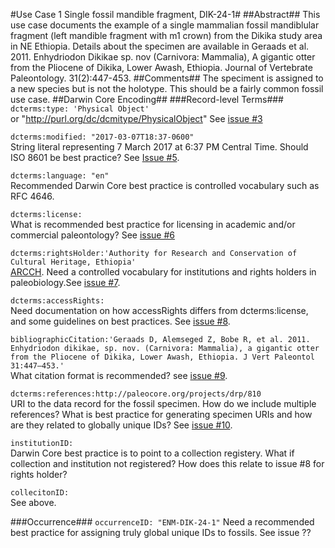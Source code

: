 #Use Case 1 Single fossil mandible fragment, DIK-24-1#
##Abstract##
This use case documents the example of a single mammalian fossil mandiblular fragment (left mandible fragment with m1 crown) from the Dikika study area in NE Ethiopia. Details about the specimen are available in Geraads et al. 2011. Enhydriodon Dikikae sp. nov (Carnivora: Mammalia), A gigantic otter from the Pliocene of Dikika, Lower Awash, Ethiopia. Journal of Vertebrate Paleontology. 31(2):447-453.
##Comments##
The speciment is assigned to a new species but is not the holotype. This should be a fairly common fossil use case.
##Darwin Core Encoding##
###Record-level Terms###
```dcterms:type: 'Physical Object'```   
or "http://purl.org/dc/dcmitype/PhysicalObject" See [issue #3](https://github.com/tdwg/paleo/issues/3)   
    
```dcterms:modified: "2017-03-07T18:37-0600"```    
String literal representing 7 March 2017 at 6:37 PM Central Time. Should ISO 8601 be best practice? See [Issue #5](https://github.com/tdwg/paleo/issues/5).   
    
```dcterms:language: "en"```  
Recommended Darwin Core best practice is controlled vocabulary such as RFC 4646.   
   
```dcterms:license: ```   
What is recommended best practice for licensing in academic and/or commercial paleontology? See [issue #6](https://github.com/tdwg/paleo/issues/6)  
   
```dcterms:rightsHolder:'Authority for Research and Conservation of Cultural Heritage, Ethiopia' ```  
[ARCCH](http://www.mysc.gov.et/ARCCH.html). Need a controlled vocabulary for institutions and rights holders in paleobiology.See [issue #7](https://github.com/tdwg/paleo/issues/7).  
    
```dcterms:accessRights: ```   
Need documentation on how accessRights differs from dcterms:license, and some guidelines on best practices. See [issue #8](https://github.com/tdwg/paleo/issues/8).  
    
```bibliographicCitation:'Geraads D, Alemseged Z, Bobe R, et al. 2011. Enhydriodon dikikae, sp. nov. (Carnivora: Mammalia), a gigantic otter from the Pliocene of Dikika, Lower Awash, Ethiopia. J Vert Paleontol 31:447–453.' ```   
What citation format is recommended? see [issue #9](https://github.com/tdwg/paleo/issues/9).  
   
```dcterms:references:http://paleocore.org/projects/drp/810 ```   
URI to the data record for the fossil specimen. How do we include multiple references? What is best practice for generating specimen URIs and how are they related to globally unique IDs? See [issue #10](https://github.com/tdwg/paleo/issues/10).   

```institutionID: ```     
Darwin Core best practice is to point to a collection registery. What if collection and institution not registered?  How does this relate to issue #8 for rights holder?    
   
```collecitonID: ```   
See above.   
    

###Occurrence###
```occurrenceID: "ENM-DIK-24-1"``` Need a recommended best practice for assigning truly global unique IDs to fossils. See issue ??
